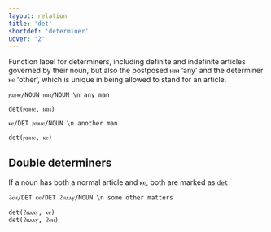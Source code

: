 ```yaml
---
layout: relation
title: 'det'
shortdef: 'determiner'
udver: '2'
---
```


Function label for determiners, including definite and indefinite articles governed by their noun, but also the postposed ⲛⲓⲙ ‘any’ and the determiner ⲕⲉ ‘other’, which is unique in being allowed to stand for an article. 


~~~ sdparse
ⲣⲱⲙⲉ/NOUN ⲛⲓⲙ/NOUN \n any man

det(ⲣⲱⲙⲉ, ⲛⲓⲙ)
~~~

~~~ sdparse
ⲕⲉ/DET ⲣⲱⲙⲉ/NOUN \n another man

det(ⲣⲱⲙⲉ, ⲕⲉ)
~~~

## Double determiners

If a noun has both a normal article and ⲕⲉ, both are marked as `det`:

~~~ sdparse
ϩⲉⲛ/DET ⲕⲉ/DET ϩⲛⲁⲁⲩ/NOUN \n some other matters

det(ϩⲛⲁⲁⲩ, ⲕⲉ)
det(ϩⲛⲁⲁⲩ, ϩⲉⲛ)
~~~
